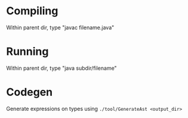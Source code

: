 # Compiling

Within parent dir, type "javac filename.java"

# Running

Within parent dir, type "java subdir/filename"

# Codegen

Generate expressions on types using `./tool/GenerateAst <output_dir>`
